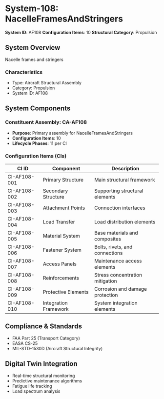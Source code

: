 # System-108: NacelleFramesAndStringers

**System ID**: AF108
**Configuration Items**: 10
**Structural Category**: Propulsion

## System Overview

Nacelle frames and stringers

### Characteristics
- Type: Aircraft Structural Assembly
- Category: Propulsion
- System ID: AF108

## System Components

### Constituent Assembly: CA-AF108
- **Purpose**: Primary assembly for NacelleFramesAndStringers
- **Configuration Items**: 10
- **Lifecycle Phases**: 11 per CI

### Configuration Items (CIs)

| CI ID | Component | Description |
|-------|-----------|-------------|
| CI-AF108-001 | Primary Structure | Main structural framework |
| CI-AF108-002 | Secondary Structure | Supporting structural elements |
| CI-AF108-003 | Attachment Points | Connection interfaces |
| CI-AF108-004 | Load Transfer | Load distribution elements |
| CI-AF108-005 | Material System | Base materials and composites |
| CI-AF108-006 | Fastener System | Bolts, rivets, and connections |
| CI-AF108-007 | Access Panels | Maintenance access elements |
| CI-AF108-008 | Reinforcements | Stress concentration mitigation |
| CI-AF108-009 | Protective Elements | Corrosion and damage protection |
| CI-AF108-010 | Integration Framework | System integration elements |

## Compliance & Standards
- FAA Part 25 (Transport Category)
- EASA CS-25
- MIL-STD-1530D (Aircraft Structural Integrity)

## Digital Twin Integration
- Real-time structural monitoring
- Predictive maintenance algorithms
- Fatigue life tracking
- Load spectrum analysis
